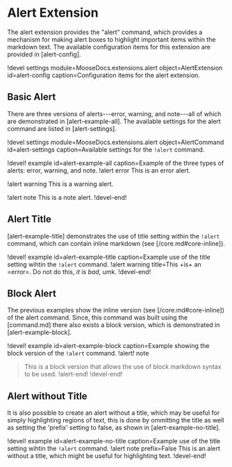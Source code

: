 # Alert Extension

The alert extension provides the "alert" command, which provides a mechanism
for making alert boxes to highlight important items within the markdown text.
The available configuration items for this extension are provided in [alert-config].

!devel settings module=MooseDocs.extensions.alert
                object=AlertExtension
                id=alert-config
                caption=Configuration items for the alert extension.

## Basic Alert

There are three versions of alerts---error, warning, and note---all of which are demonstrated
in [alert-example-all]. The available settings for the alert command are listed in
[alert-settings].

!devel settings module=MooseDocs.extensions.alert
                object=AlertCommand
                id=alert-settings
                caption=Available settings for the `!alert` command.

!devel! example id=alert-example-all
               caption=Example of the three types of alerts: error, warning, and note.
!alert error
This is an error alert.

!alert warning
This is a warning alert.

!alert note
This is a note alert.
!devel-end!

## Alert Title

[alert-example-title] demonstrates the use of title setting within the `!alert` command,
which can contain inline markdown (see [/core.md#core-inline]).

!devel! example id=alert-example-title
                caption=Example use of the title setting wihtin the `!alert` command.
!alert warning title=This +is+ an =error=.
Do not do this, *it is bad*, umk.
!devel-end!

## Block Alert

The previous examples show the inline version (see [/core.md#core-inline]) of the
alert command. Since, this command was built using the [command.md] there also exists a
block version, which is demonstrated in [alert-example-block].

!devel! example id=alert-example-block
                caption=Example showing the block version of the `!alert` command.
!alert! note
> This is a block version
> that allows the use of
> block markdown syntax
> to be used.
!alert-end!
!devel-end!

## Alert without Title

It is also possible to create an alert without a title, which may be useful for simply highlighting
regions of text, this is done by ommitting the title as well as setting the 'prefix' setting
to false, as shown in [alert-example-no-title].

!devel! example id=alert-example-no-title
                caption=Example use of the title setting wihtin the `!alert` command.
!alert note prefix=False
This is an alert without a title,
which might be useful for highlighting text.
!devel-end!
